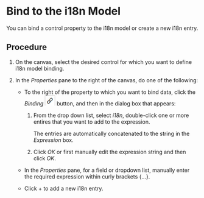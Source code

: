 <!-- loio5e7ddc59038648bc88c5bb58bd7fcb3f -->

# Bind to the i18n Model

You can bind a control property to the i18n model or create a new i18n entry.



<a name="loio5e7ddc59038648bc88c5bb58bd7fcb3f__steps_zjy_zqt_tr"/>

## Procedure

1.  On the canvas, select the desired control for which you want to define i18n model binding.

2.  In the *Properties* pane to the right of the canvas, do one of the following:

    -   To the right of the property to which you want to bind data, click the *Binding* ![](images/data_binding_button_852457c.jpg) button, and then in the dialog box that appears:
        1.  From the drop down list, select *i18n*, double-click one or more entires that you want to add to the expression.

            The entries are automatically concatenated to the string in the *Expression* box.

        2.  Click *OK* or first manually edit the expression string and then click *OK*.

    -   In the *Properties* pane, for a field or dropdown list, manually enter the required expression within curly brackets \{...\}.
    -   Click + to add a new i18n entry.

